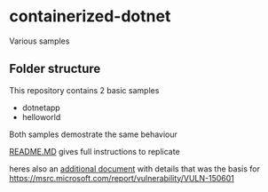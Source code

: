 # containerized-dotnet
Various samples


## Folder structure
This repository contains 2 basic samples 

* dotnetapp
* helloworld

Both samples demostrate the same behaviour

[README.MD](samples\helloworld\dotnet9\README.md) gives full instructions to replicate

heres also an [additional document](Improper_Initialization_Locking_Resource_Shutdown_Analysis.md) with details that was the basis for
https://msrc.microsoft.com/report/vulnerability/VULN-150601